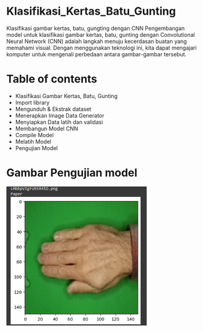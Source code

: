 # Klasifikasi_Kertas_Batu_Gunting
Klasifikasi gambar kertas, batu, gungting dengan CNN
Pengembangan model untuk klasifikasi gambar kertas, batu, gunting dengan Convolutional Neural Network (CNN) adalah langkah menuju kecerdasan buatan yang memahami visual. Dengan menggunakan teknologi ini, kita dapat mengajari komputer untuk mengenali perbedaan antara gambar-gambar tersebut. 

# Table of contents
- Klasifikasi Gambar Kertas, Batu, Gunting
- Import library
- Mengunduh & Ekstrak dataset
- Menerapkan Image Data Generator
- Menyiapkan Data latih dan validasi
- Membangun Model CNN
- Compile Model
- Melatih Model
- Pengujian Model

# Gambar Pengujian model
![Deskripsi Gambar](https://github.com/wildanmjjhd29/Klasifikasi_Kertas_Batu_Gunting/blob/cb02ff9fb7f0fa465ed9662f59c262d60374d021/pengujian.png)
